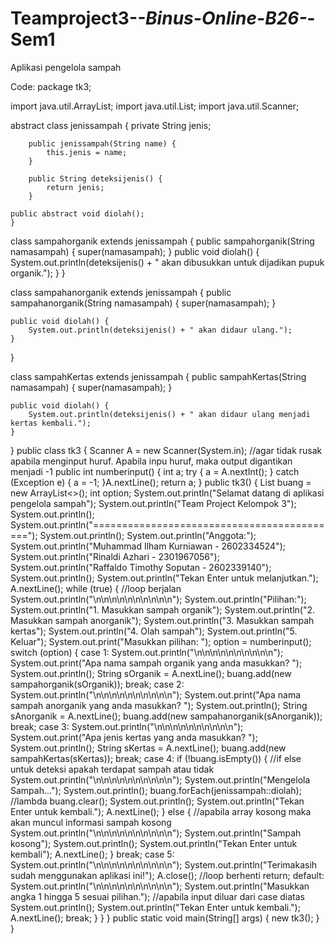 # Teamproject3-_-Binus-Online-B26-_-Sem1
Aplikasi pengelola sampah

Code:
package tk3;

import java.util.ArrayList;
import java.util.List;
import java.util.Scanner;

abstract class jenissampah {
    private String jenis;

    	public jenissampah(String name) {
    		this.jenis = name;
    	}

    	public String deteksijenis() {
    		return jenis;
    	}

    public abstract void diolah();
	}

class sampahorganik extends jenissampah {
    public sampahorganik(String namasampah) {
        super(namasampah);
    }
    public void diolah() {
        System.out.println(deteksijenis() + " akan dibusukkan untuk dijadikan pupuk organik.");
    }
}

class sampahanorganik extends jenissampah {
    public sampahanorganik(String namasampah) {
        super(namasampah);
    }

    public void diolah() {
        System.out.println(deteksijenis() + " akan didaur ulang.");
    }
}

class sampahKertas extends jenissampah {
    public sampahKertas(String namasampah) {
        super(namasampah);
    }

    public void diolah() {
        System.out.println(deteksijenis() + " akan didaur ulang menjadi kertas kembali.");
    }
}
public class tk3 {
	Scanner A = new Scanner(System.in);
	//agar tidak rusak apabila menginput huruf. Apabila inpu huruf, maka output digantikan menjadi -1
	public int numberinput() { 
		int a;
		try {
			a = A.nextInt();
		} catch (Exception e) {
			a = -1;
		}A.nextLine();
		return a;
	}
public tk3() {
        List<jenissampah> buang = new ArrayList<>();
        int option;
        System.out.println("Selamat datang di aplikasi pengelola sampah");
        System.out.println("Team Project Kelompok 3");
        System.out.println();
        System.out.println("===========================================");
        System.out.println();
        System.out.println("Anggota:");
        System.out.println("Muhammad Ilham Kurniawan - 2602334524");
        System.out.println("Rinaldi Azhari - 2301967056");
        System.out.println("Raffaldo Timothy Soputan - 2602339140");
        System.out.println();
        System.out.println("Tekan Enter untuk melanjutkan.");
        A.nextLine();
        while (true) { //loop berjalan
        	System.out.println("\n\n\n\n\n\n\n\n\n\n");
            System.out.println("Pilihan:");
            System.out.println("1. Masukkan sampah organik");
            System.out.println("2. Masukkan sampah anorganik");
            System.out.println("3. Masukkan sampah kertas");
            System.out.println("4. Olah sampah");
            System.out.println("5. Keluar");
            System.out.print("Masukkan pilihan: ");
            option = numberinput();
            switch (option) {
                case 1:
                	System.out.println("\n\n\n\n\n\n\n\n\n\n");
                    System.out.print("Apa nama sampah organik yang anda masukkan? ");
                    System.out.println();
                    String sOrganik = A.nextLine();
                    buang.add(new sampahorganik(sOrganik));
                    break;
                case 2:
                	System.out.println("\n\n\n\n\n\n\n\n\n\n");
                    System.out.print("Apa nama sampah anorganik yang anda masukkan? ");
                    System.out.println();
                    String sAnorganik = A.nextLine();
                    buang.add(new sampahanorganik(sAnorganik));
                    break;
                case 3:
                	System.out.println("\n\n\n\n\n\n\n\n\n\n");
                    System.out.print("Apa jenis kertas yang anda masukkan? ");
                    System.out.println();
                    String sKertas = A.nextLine();
                    buang.add(new sampahKertas(sKertas));
                    break;
                case 4:
                	if (!buang.isEmpty()) { 
	                	//if else untuk deteksi apakah terdapat sampah atau tidak
	                	System.out.println("\n\n\n\n\n\n\n\n\n\n");
	                    System.out.println("Mengelola Sampah...");
	                    System.out.println();
	                    buang.forEach(jenissampah::diolah); //lambda
	                    buang.clear();
	                    System.out.println();
	                    System.out.println("Tekan Enter untuk kembali.");
	                    A.nextLine();
                	} else { 
                		//apabila array kosong maka akan muncul informasi sampah kosong
                		System.out.println("\n\n\n\n\n\n\n\n\n\n");
                		System.out.println("Sampah kosong");
                		System.out.println();
                		System.out.println("Tekan Enter untuk kembali");
                		A.nextLine();
                	}
                    break;
                case 5:
                	System.out.println("\n\n\n\n\n\n\n\n\n\n");
                	System.out.println("Terimakasih sudah menggunakan aplikasi ini!");
                    A.close(); //loop berhenti
                    return;
                default: 
                	System.out.println("\n\n\n\n\n\n\n\n\n\n");
                    System.out.println("Masukkan angka 1 hingga 5 sesuai pilihan.");
                    //apabila input diluar dari case diatas
                    System.out.println();
                    System.out.println("Tekan Enter untuk kembali.");
                    A.nextLine();
                    break;
            }
        }
    }
public static void main(String[] args) {
	new tk3();
	}
}
